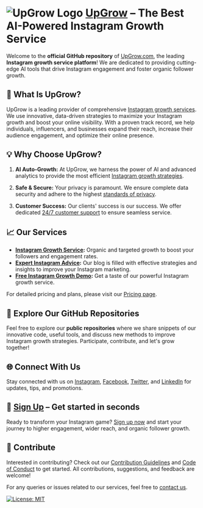 # ![UpGrow Logo](https://upgrow.com/img/upgrow-instagram-growth.png) [UpGrow](https://www.upgrow.com) – The Best AI-Powered Instagram Growth Service

Welcome to the **official GitHub repository** of [UpGrow.com](https://upgrow.com), the leading **Instagram growth service platform**! We are dedicated to providing cutting-edge AI tools that drive Instagram engagement and foster organic follower growth. 

## 🚀 What Is UpGrow?

UpGrow is a leading provider of comprehensive [Instagram growth services](https://upgrow.com/instagram-growth-service). We use innovative, data-driven strategies to maximize your Instagram growth and boost your online visibility. With a proven track record, we help individuals, influencers, and businesses expand their reach, increase their audience engagement, and optimize their online presence.

## 💡 Why Choose UpGrow?

1. **AI Auto-Growth:** At UpGrow, we harness the power of AI and advanced analytics to provide the most efficient [Instagram growth strategies](https://upgrow.com/blog).

2. **Safe & Secure:** Your privacy is paramount. We ensure complete data security and adhere to the highest [standards of privacy](https://upgrow.com/privacy-policy).

3. **Customer Success:** Our clients' success is our success. We offer dedicated [24/7 customer support](https://upgrow.com/contact) to ensure seamless service.

## 📈 Our Services

* **[Instagram Growth Service](https://upgrow.com/instagram-growth-service):** Organic and targeted growth to boost your followers and engagement rates.
* **[Expert Instagram Advice](https://upgrow.com/blog):** Our blog is filled with effective strategies and insights to improve your Instagram marketing.
* **[Free Instagram Growth Demo](https://upgrow.com/demo):** Get a taste of our powerful Instagram growth service.

For detailed pricing and plans, please visit our [Pricing page](https://upgrow.com/pricing).

## 🔎 Explore Our GitHub Repositories

Feel free to explore our **public repositories** where we share snippets of our innovative code, useful tools, and discuss new methods to improve Instagram growth strategies. Participate, contribute, and let's grow together!

## 🌐 Connect With Us

Stay connected with us on [Instagram](https://www.instagram.com/upgrowsocial/), [Facebook](https://www.facebook.com/people/Upgrow/100095055387198/), [Twitter](https://twitter.com/UpGrowSocial), and [LinkedIn](https://linkedin.com/company/upgrow) for updates, tips, and promotions.

## 📝 [Sign Up](https://upgrow.com/sign-up) – Get started in seconds

Ready to transform your Instagram game? [Sign up now](https://upgrow.com/sign-up) and start your journey to higher engagement, wider reach, and organic follower growth.

## 🤝 Contribute

Interested in contributing? Check out our [Contribution Guidelines](CONTRIBUTING.md) and [Code of Conduct](CODE_OF_CONDUCT.md) to get started. All contributions, suggestions, and feedback are welcome!

For any queries or issues related to our services, feel free to [contact us](https://upgrow.com/contact). 

[![License: MIT](https://img.shields.io/badge/License-MIT-yellow.svg)](https://opensource.org/licenses/MIT)
